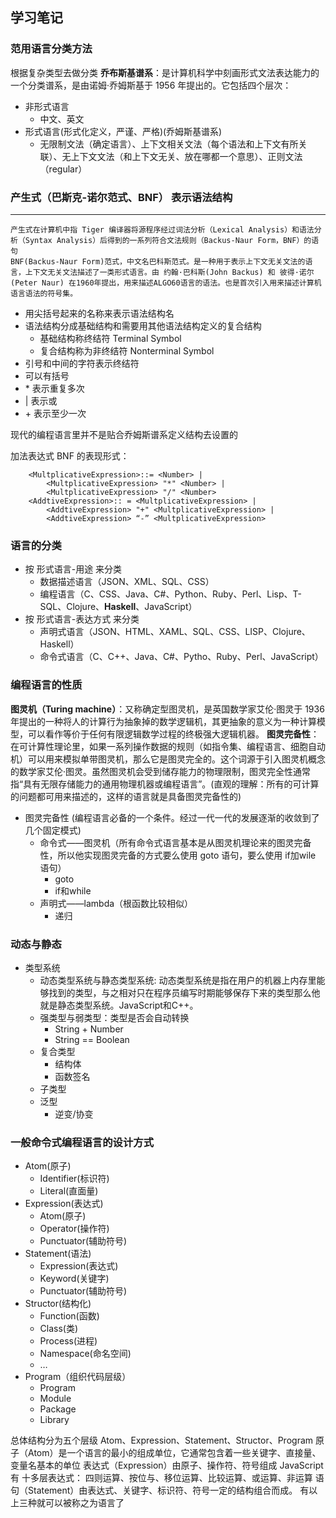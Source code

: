 ## 学习笔记

### 范用语言分类方法

根据复杂类型去做分类
**乔布斯基谱系**：是计算机科学中刻画形式文法表达能力的一个分类谱系，是由诺姆·乔姆斯基于 1956 年提出的。它包括四个层次：

* 非形式语言
  * 中文、英文
* 形式语言(形式化定义，严谨、严格)(乔姆斯基谱系)
  * 无限制文法（确定语言）、上下文相关文法（每个语法和上下文有所关联）、无上下文文法（和上下文无关、放在哪都一个意思）、正则文法（regular）

### 产生式（巴斯克-诺尔范式、BNF） 表示语法结构

****
    产生式在计算机中指 Tiger 编译器将源程序经过词法分析（Lexical Analysis）和语法分析（Syntax Analysis）后得到的一系列符合文法规则（Backus-Naur Form，BNF）的语句
    BNF(Backus-Naur Form)范式，中文名巴科斯范式。是一种用于表示上下文无关文法的语言，上下文无关文法描述了一类形式语言。由 约翰·巴科斯(John Backus) 和 彼得·诺尔(Peter Naur) 在1960年提出，用来描述ALGO60语言的语法。也是首次引入用来描述计算机语言语法的符号集。

* 用尖括号起来的名称来表示语法结构名
* 语法结构分成基础结构和需要用其他语法结构定义的复合结构
  * 基础结构称终结符 Terminal Symbol
  * 复合结构称为非终结符 Nonterminal Symbol
* 引号和中间的字符表示终结符
* 可以有括号
* \* 表示重复多次
* | 表示或
* \+ 表示至少一次

现代的编程语言里并不是贴合乔姆斯谱系定义结构去设置的

加法表达式 BNF 的表现形式：
```
    <MultplicativeExpression>::= <Number> |
        <MultplicativeExpression> "*" <Number> |
        <MultplicativeExpression> "/" <Number>
    <AddtiveExpression>:: = <MultplicativeExpression> |
        <AddtiveExpression> "+" <MultplicativeExpression> |
        <AddtiveExpression> “-” <MultplicativeExpression>
```

### 语言的分类

* 按 形式语言-用途 来分类
  * 数据描述语言（JSON、XML、SQL、CSS）
  * 编程语言（C、CSS、Java、C#、Python、Ruby、Perl、Lisp、T-SQL、Clojure、**Haskell**、JavaScript）
* 按 形式语言-表达方式 来分类
  * 声明式语言（JSON、HTML、XAML、SQL、CSS、LISP、Clojure、Haskell）
  * 命令式语言（C、C++、Java、C#、Pytho、Ruby、Perl、JavaScript）

### 编程语言的性质

**图灵机（Turing machine）**：又称确定型图灵机，是英国数学家艾伦·图灵于 1936 年提出的一种将人的计算行为抽象掉的数学逻辑机，其更抽象的意义为一种计算模型，可以看作等价于任何有限逻辑数学过程的终极强大逻辑机器。
**图灵完备性**：在可计算性理论里，如果一系列操作数据的规则（如指令集、编程语言、细胞自动机）可以用来模拟单带图灵机，那么它是图灵完全的。这个词源于引入图灵机概念的数学家艾伦·图灵。虽然图灵机会受到储存能力的物理限制，图灵完全性通常指“具有无限存储能力的通用物理机器或编程语言”。(直观的理解：所有的可计算的问题都可用来描述的，这样的语言就是具备图灵完备性的)

* 图灵完备性 (编程语言必备的一个条件。经过一代一代的发展逐渐的收敛到了几个固定模式)
  * 命令式——图灵机（所有命令式语言基本是从图灵机理论来的图灵完备性，所以他实现图灵完备的方式要么使用 goto 语句，要么使用 if加wile 语句）
	* goto
	* if和while
  * 声明式——lambda（根函数比较相似）
	* 递归

### 动态与静态

* 类型系统
  * 动态类型系统与静态类型系统: 动态类型系统是指在用户的机器上内存里能够找到的类型，与之相对只在程序员编写时期能够保存下来的类型那么他就是静态类型系统。JavaScript和C++。
  * 强类型与弱类型：类型是否会自动转换
    * String + Number
    * String == Boolean
  * 复合类型
    * 结构体
    * 函数签名
  * 子类型
  * 泛型
    * 逆变/协变

### 一般命令式编程语言的设计方式

* Atom(原子)
  * Identifier(标识符)
  * Literal(直面量)
* Expression(表达式)
  * Atom(原子)
  * Operator(操作符)
  * Punctuator(辅助符号)
* Statement(语法)
  * Expression(表达式)
  * Keyword(关键字)
  * Punctuator(辅助符号)
* Structor(结构化)
  * Function(函数)
  * Class(类)
  * Process(进程)
  * Namespace(命名空间)
  * …
* Program（组织代码层级）
  * Program
  * Module
  * Package
  * Library

总体结构分为五个层级 Atom、Expression、Statement、Structor、Program
    原子（Atom）是一个语言的最小的组成单位，它通常包含着一些关键字、直接量、变量名基本的单位
    表达式（Expression）由原子、操作符、符号组成 JavaScript 有 十多层表达式： 四则运算、按位与、移位运算、比较运算、或运算、非运算
    语句（Statement）由表达式、关键字、标识符、符号一定的结构组合而成。
    有以上三种就可以被称之为语言了

